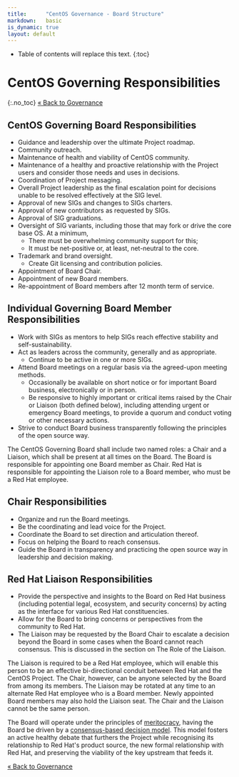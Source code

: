 ```yaml
---
title:      "CentOS Governance - Board Structure"
markdown:   basic
is_dynamic: true
layout: default
---
```


* Table of contents will replace this text.
{:toc}

# CentOS Governing Responsibilities
{:.no_toc}
[&laquo; Back to Governance](/about/governance)

## CentOS Governing Board Responsibilities
* Guidance and leadership over the ultimate Project roadmap.
* Community outreach.
* Maintenance of health and viability of CentOS community.
* Maintenance of a healthy and proactive relationship with the Project users and consider those needs and uses in decisions.
* Coordination of Project messaging.
* Overall Project leadership as the final escalation point for decisions unable to be resolved effectively at the SIG level.
* Approval of new SIGs and changes to SIGs charters.
* Approval of new contributors as requested by SIGs.
* Approval of SIG graduations.
* Oversight of SIG variants, including those that may fork or drive the core base OS.  At a minimum,
  * There must be overwhelming community support for this;
  * It must be net-positive or, at least, net-neutral to the core.
* Trademark and brand oversight.
  * Create Git licensing and contribution policies.
* Appointment of Board Chair.
* Appointment  of new Board members.
* Re-appointment of Board members after 12 month term of service.

## Individual Governing Board Member Responsibilities
* Work with SIGs as mentors to help SIGs reach effective stability and self-sustainability.
* Act as leaders across the community, generally and as appropriate.
  * Continue to be active in one or more SIGs.
* Attend Board meetings on a regular basis via the agreed-upon meeting methods.
  * Occasionally be available on short notice or for important Board business, electronically or in person.
  * Be responsive to highly important or critical items raised by the Chair or Liaison (both defined below), including attending urgent or emergency Board meetings, to provide a quorum and conduct voting or other necessary actions.
* Strive to conduct Board business transparently following the principles of the open source way.

The CentOS Governing Board shall include two named roles: a Chair and a Liaison, which shall be present at all times on the Board. The Board is responsible for appointing one Board member as Chair. Red Hat is responsible for appointing the Liaison role to a Board member, who must be a Red Hat employee.

## Chair Responsibilities
* Organize and run the Board meetings.
* Be the coordinating and lead voice for the Project.
* Coordinate the Board to set direction and articulation thereof.
* Focus on helping the Board to reach consensus.
* Guide the Board in transparency and practicing the open source way in leadership and decision making.

## Red Hat Liaison Responsibilities
* Provide the perspective and insights to the Board on Red Hat business (including potential legal, ecosystem, and security concerns) by acting as the interface for various Red Hat constituencies.
* Allow for the Board to bring concerns or perspectives from the community to Red Hat.
* The Liaison may be requested by the Board Chair to escalate a decision beyond the Board in some cases when the Board cannot reach consensus. This is discussed in the section on The Role of the Liaison.

The Liaison is required to be a Red Hat employee, which will enable this person to be an effective bi-directional conduit between Red Hat and the CentOS Project. The Chair, however, can be anyone selected by the Board from among its members. The Liaison may be rotated at any time to an alternate Red Hat employee who is a  Board member. Newly appointed Board members may also hold the Liaison seat. The Chair and the Liaison cannot be the same person. 

The Board will operate under the principles of [meritocracy](/about/governance/appendix-glossary/#meritocracy), having the Board be driven by a [consensus-based decision model](/about/governance/appendix-glossary/#consensus-decision-making). This model fosters an active healthy debate that furthers the Project while recognising its relationship to Red Hat's product source, the new formal relationship with Red Hat, and preserving the viability of the key upstream that feeds it.

[&laquo; Back to Governance](/about/governance)

